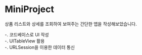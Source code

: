 # MiniProject

상품 리스트와 상세를 조회하여 보여주는 간단한 앱을 작성해보았습니다.

-. 코드베이스로 UI 작성  
-. UITableView 활용  
-. URLSession을 이용한 데이터 통신  

